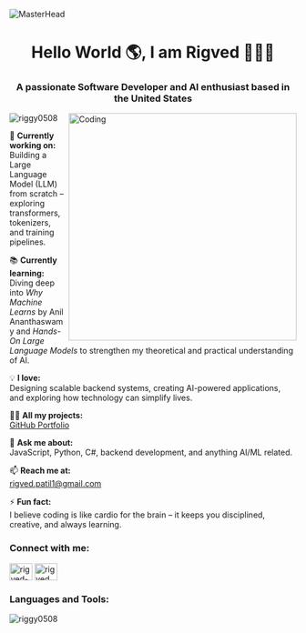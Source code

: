 ![MasterHead](https://indoanalytica.com/static/images/bannerr.gif)
<h1 align="center">Hello World 🌎, I am Rigved 👨🏻‍💻</h1>
<h3 align="center">A passionate Software Developer and AI enthusiast based in the United States</h3>
<img align="right" alt="Coding" width="400" src="https://cdn.dribbble.com/users/1910217/screenshots/5425631/media/a1b2c7acf2cfb626551cdf5fd3a7ee08.gif">

<p align="left"> <img src="https://komarev.com/ghpvc/?username=riggy0508&label=Profile%20views&color=0e75b6&style=flat" alt="riggy0508" /> </p>

🔭 **Currently working on:**  
Building a Large Language Model (LLM) from scratch – exploring transformers, tokenizers, and training pipelines.

📚 **Currently learning:**  
Diving deep into *Why Machine Learns* by Anil Ananthaswamy and *Hands-On Large Language Models* to strengthen my theoretical and practical understanding of AI.

💡 **I love:**  
Designing scalable backend systems, creating AI-powered applications, and exploring how technology can simplify lives.

👨‍💻 **All my projects:**  
[GitHub Portfolio](https://github.com/Riggy0508)

💬 **Ask me about:**  
JavaScript, Python, C#, backend development, and anything AI/ML related.

📫 **Reach me at:**  
rigved.patil1@gmail.com

⚡ **Fun fact:**  
I believe coding is like cardio for the brain – it keeps you disciplined, creative, and always learning.

<h3 align="left">Connect with me:</h3>
<p align="left">
<a href="https://linkedin.com/in/rigved-patil/" target="blank"><img align="center" src="https://raw.githubusercontent.com/rahuldkjain/github-profile-readme-generator/master/src/images/icons/Social/linked-in-alt.svg" alt="rigved-patil/" height="30" width="40" /></a>
<a href="https://www.leetcode.com/rigved_25" target="blank"><img align="center" src="https://raw.githubusercontent.com/rahuldkjain/github-profile-readme-generator/master/src/images/icons/Social/leet-code.svg" alt="rigved_25" height="30" width="40" /></a>
</p>

<h3 align="left">Languages and Tools:</h3>
<!-- Keep your existing language and tools section here -->

<p><img align="center" src="https://github-readme-stats.vercel.app/api/top-langs?username=riggy0508&show_icons=true&locale=en&layout=compact" alt="riggy0508" /></p>
